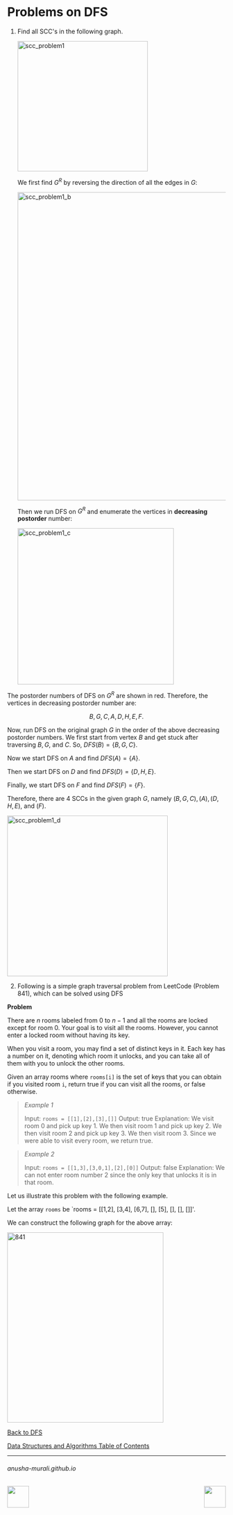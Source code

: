 # Problems on DFS


1. Find all SCC's in the following graph.

   <img width="300" alt="scc_problem1" src="https://github.com/user-attachments/assets/74590a7e-c9fa-4c3f-bfa1-a4affe8e11cf">

   We first find $G^R$ by reversing the direction of all the edges in $G$:

   <img width="710" alt="scc_problem1_b" src="https://github.com/user-attachments/assets/f41adc33-ca0b-416e-8399-e2e03632f0b9">

   Then we run DFS on $G^R$ and enumerate the vertices in **decreasing postorder** number:
   
   <img width="360" alt="scc_problem1_c" src="https://github.com/user-attachments/assets/1ffaf47b-1762-41dc-955c-8256f5743d38">

The postorder numbers of DFS on $G^R$ are shown in red. Therefore, the vertices in decreasing postorder number are:

$$
B, G, C, A, D, H, E, F.
$$
   
Now, run DFS on the original graph $G$ in the order of the above decreasing postorder numbers. We first start from vertex $B$ and get stuck after traversing $B, G,$ and $C$. So, $DFS(B) = \{B, G, C\}$.

Now we start DFS on $A$ and find $DFS(A) = \{A\}$.

Then we start DFS on $D$ and find $DFS(D) = \{D, H, E\}$.

Finally, we start DFS on $F$ and find $DFS(F) = \{F\}$.

Therefore, there are 4 SCCs in the given graph $G$, namely $(B, G, C), (A), (D, H, E),$ and $(F)$.

<img width="370" alt="scc_problem1_d" src="https://github.com/user-attachments/assets/b08196b8-fbbf-4706-9b40-38d5863112b0">


2. Following is a simple graph traversal problem from LeetCode (Problem 841), which can be solved using DFS

**Problem**

There are $n$ rooms labeled from 0 to $n - 1$ and all the rooms are locked except for room 0. Your goal is to visit all the rooms. However, you cannot enter a locked room without having its key.

When you visit a room, you may find a set of distinct keys in it. Each key has a number on it, denoting which room it unlocks, and you can take all of them with you to unlock the other rooms.

Given an array rooms where `rooms[i]` is the set of keys that you can obtain if you visited room `i`, return true if you can visit all the rooms, or false otherwise.

> *Example 1*
> 
> Input: `rooms = [[1],[2],[3],[]]`
> Output: true
> Explanation:
> We visit room 0 and pick up key 1.
> We then visit room 1 and pick up key 2.
> We then visit room 2 and pick up key 3.
> We then visit room 3.
> Since we were able to visit every room, we return true.

> *Example 2*
>
> Input: `rooms = [[1,3],[3,0,1],[2],[0]]`
> Output: false
> Explanation: We can not enter room number 2 since the only key that unlocks it is in that room.

Let us illustrate this problem with the following example.

Let the array `rooms` be `rooms = [[1,2], [3,4], [6,7], [], [5], [], [], []]'.

We can construct the following graph for the above array:

<img width="360" height="438" alt="841" src="https://github.com/user-attachments/assets/ee1adab7-685e-487e-84ff-4bea6db922ae" />


[Back to DFS](./dfs.md)

[Data Structures and Algorithms Table of Contents](./cs124.md)

* * *
###### anusha-murali.github.io

<img src="https://github.com/anusha-murali/anusha-murali.github.io/assets/111596338/639243aa-2857-4595-a65a-7852762bb002" width="50" height="50" align="left">

[<img src="https://github.com/user-attachments/assets/989cfb30-4fb8-40f8-a812-8a054869aa32" width="50" height="50" align="right">](../index.md)


